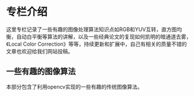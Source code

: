# 专栏介绍

这里专栏记录了一些有趣的图像处理算法知识点如RGB和YUV互转，直方图均衡，自动白平衡等算法的讲解，以及一些经典论文的复现如何凯明的暗通道去雾，《Local Color Correction》等等，持续更新和扩展中，自己有相关的质量不错的文章也欢迎给我们网站投稿。

## 一些有趣的图像算法
   本部分包含了利用opencv实现的一些有趣的传统图像算法。
